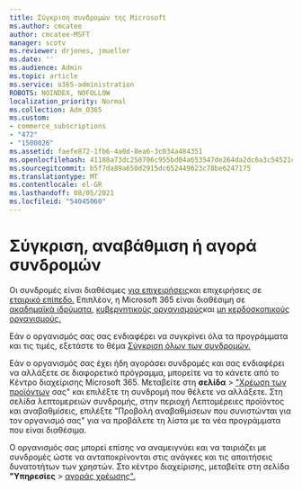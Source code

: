 ```yaml
---
title: Σύγκριση συνδρομών της Microsoft
ms.author: cmcatee
author: cmcatee-MSFT
manager: scotv
ms.reviewer: drjones, jmueller
ms.date: ''
ms.audience: Admin
ms.topic: article
ms.service: o365-administration
ROBOTS: NOINDEX, NOFOLLOW
localization_priority: Normal
ms.collection: Adm_O365
ms.custom:
- commerce_subscriptions
- "472"
- "1500026"
ms.assetid: faefe872-1fb6-4a0d-8ea6-3c034a484351
ms.openlocfilehash: 41188a73dc258706c955bd04a653547de264da2dc6a3c54521cddf82c254972a
ms.sourcegitcommit: b5f7da89a650d2915dc652449623c78be6247175
ms.translationtype: MT
ms.contentlocale: el-GR
ms.lasthandoff: 08/05/2021
ms.locfileid: "54045060"
---
```

# <a name="compare-upgrade-or-purchase-subscriptions"></a>Σύγκριση, αναβάθμιση ή αγορά συνδρομών
  
Οι συνδρομές είναι διαθέσιμες [για επιχειρήσεις](https://www.microsoft.com/microsoft-365/business/compare-all-microsoft-365-business-products?tab=2&rtc=1)και επιχειρήσεις σε [εταιρικό επίπεδο.](https://www.microsoft.com/microsoft-365/enterprise/compare-office-365-plans?rtc=1) Επιπλέον, η Microsoft 365 είναι διαθέσιμη σε [ακαδημαϊκά ιδρύματα,](https://www.microsoft.com/microsoft-365/academic/compare-office-365-education-plans?rtc=1&activetab=tab%3aprimaryr1) [κυβερνητικούς οργανισμούς](https://www.microsoft.com/microsoft-365/government/compare-office-365-government-plans?rtc=1)και [μη κερδοσκοπικούς οργανισμούς.](https://www.microsoft.com/microsoft-365/nonprofit/office-365-nonprofit-plans-and-pricing?&rtc=1&activetab=tab%3aprimaryr1)
  
Εάν ο οργανισμός σας σας ενδιαφέρει να συγκρίνει όλα τα προγράμματα και τις τιμές, εξετάστε το θέμα [Σύγκριση όλων των συνδρομών.](https://www.microsoft.com/microsoft-365/enterprise/compare-office-365-plans?rtc=1)
  
Εάν ο οργανισμός σας έχει ήδη αγοράσει συνδρομές και σας ενδιαφέρει να αλλάξετε σε διαφορετικό πρόγραμμα, μπορείτε να το κάνετε από το Κέντρο διαχείρισης Microsoft 365. Μεταβείτε στη **σελίδα** \> ["Χρέωση των προϊόντων](https://go.microsoft.com/fwlink/p/?linkid=842054) σας" και επιλέξτε τη συνδρομή που θέλετε να αλλάξετε. Στη σελίδα λεπτομερειών συνδρομής, στην περιοχή  Λεπτομέρειες προϊόντος και αναβαθμίσεις, επιλέξτε "Προβολή αναβαθμίσεων που συνιστώνται για τον οργανισμό σας" για να προβάλετε τη λίστα με τα νέα προγράμματα που είναι διαθέσιμα.
  
Ο οργανισμός σας μπορεί επίσης να αναμειγνύει και να ταιριάζει με συνδρομές ώστε να ανταποκρίνονται στις ανάγκες και τις απαιτήσεις δυνατοτήτων των χρηστών. Στο κέντρο διαχείρισης, μεταβείτε στη σελίδα **"Υπηρεσίες** \> [αγοράς χρέωσης".](https://go.microsoft.com/fwlink/p/?linkid=868433) 